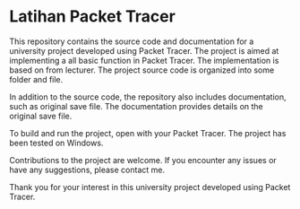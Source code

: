 # Latihan Packet Tracer

This repository contains the source code and documentation for a university project developed using Packet Tracer. The project is aimed at implementing a all basic function in Packet Tracer. The implementation is based on from lecturer. The project source code is organized into some folder and file.

In addition to the source code, the repository also includes documentation, such as original save file. The documentation provides details on the original save file.

To build and run the project, open with your Packet Tracer. The project has been tested on Windows.

Contributions to the project are welcome. If you encounter any issues or have any suggestions, please contact me.

Thank you for your interest in this university project developed using Packet Tracer.
